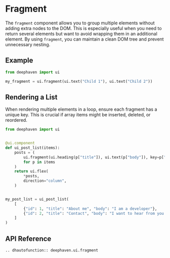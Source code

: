 # Fragment

The `fragment` component allows you to group multiple elements without adding extra nodes to the DOM. This is especially useful when you need to return several elements but want to avoid wrapping them in an additional element. By using `fragment`, you can maintain a clean DOM tree and prevent unnecessary nesting.

## Example

```python
from deephaven import ui

my_fragment = ui.fragment(ui.text("Child 1"), ui.text("Child 2"))
```

## Rendering a List

When rendering multiple elements in a loop, ensure each fragment has a unique key. This is crucial if array items might be inserted, deleted, or reordered.

```python
from deephaven import ui


@ui.component
def ui_post_list(items):
    posts = (
        ui.fragment(ui.heading(p["title"]), ui.text(p["body"]), key=p["id"])
        for p in items
    )
    return ui.flex(
        *posts,
        direction="column",
    )


my_post_list = ui_post_list(
    [
        {"id": 1, "title": "About me", "body": "I am a developer"},
        {"id": 2, "title": "Contact", "body": "I want to hear from you!"},
    ]
)
```

## API Reference

```{eval-rst}
.. dhautofunction:: deephaven.ui.fragment
```